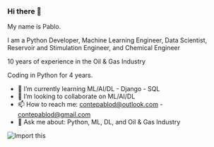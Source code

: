 ### Hi there 👋

My name is Pablo.

I am a Python Developer, Machine Learning Engineer, Data Scientist, Reservoir and Stimulation Engineer, and Chemical Engineer

10 years of experience in the Oil & Gas Industry

Coding in Python for 4 years.

- 🌱 I’m currently learning ML/AI/DL - Django - SQL
- 👯 I’m looking to collaborate on ML/AI/DL
- 📫 How to reach me: contepablod@outlook.com - contepablod@gmail.com
- 💬 Ask me about: Python, ML, DL, and Oil & Gas Industry



![Import this](https://user-images.githubusercontent.com/80008587/189157077-c6295841-69a1-4ff4-9f72-655774174ef2.jpg)


<!--
**contepablod/contepablod** is a ✨ _special_ ✨ repository because its `README.md` (this file) appears on your GitHub profile.

Here are some ideas to get you started:

- 🔭 I’m currently working on ...
- 🌱 I’m currently learning ...
- 👯 I’m looking to collaborate on ...
- 🤔 I’m looking for help with ...
- 💬 Ask me about ...
- 📫 How to reach me: ...
- 😄 Pronouns: ...
- ⚡ Fun fact: ...
-->
